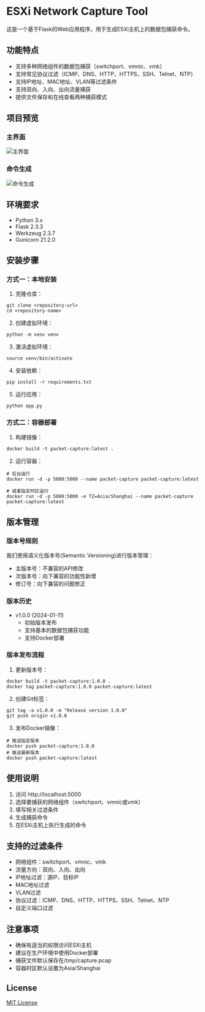 # ESXi Network Capture Tool
这是一个基于Flask的Web应用程序，用于生成ESXi主机上的数据包捕获命令。

## 功能特点

- 支持多种网络组件的数据包捕获（switchport、vmnic、vmk）
- 支持常见协议过滤（ICMP、DNS、HTTP、HTTPS、SSH、Telnet、NTP）
- 支持IP地址、MAC地址、VLAN等过滤条件
- 支持双向、入向、出向流量捕获
- 提供文件保存和在线查看两种捕获模式

## 项目预览

### 主界面
![主界面](https://yxyj1919-imagebed.oss-cn-beijing.aliyuncs.com/rocket-image/202501111656756.png)

### 命令生成
![命令生成](https://yxyj1919-imagebed.oss-cn-beijing.aliyuncs.com/rocket-image/202501111713907.png)

## 环境要求
- Python 3.x
- Flask 2.3.3
- Werkzeug 2.3.7
- Gunicorn 21.2.0

## 安装步骤

### 方式一：本地安装

1. 克隆仓库：
```
git clone <repository-url>
cd <repository-name>
```

2. 创建虚拟环境：
```
python -m venv venv
```
3. 激活虚拟环境：
```
source venv/bin/activate
```

4. 安装依赖：
```
pip install -r requirements.txt
```

5. 运行应用：
```
python app.py
```

### 方式二：容器部署

1. 构建镜像：
```
docker build -t packet-capture:latest .
```

2. 运行容器：
```
# 后台运行
docker run -d -p 5000:5000 --name packet-capture packet-capture:latest

# 或者指定时区运行
docker run -d -p 5000:5000 -e TZ=Asia/Shanghai --name packet-capture packet-capture:latest
```


## 版本管理

### 版本号规则
我们使用语义化版本号(Semantic Versioning)进行版本管理：
- 主版本号：不兼容的API修改
- 次版本号：向下兼容的功能性新增
- 修订号：向下兼容的问题修正

### 版本历史
- v1.0.0 (2024-01-11)
  - 初始版本发布
  - 支持基本的数据包捕获功能
  - 支持Docker部署

### 版本发布流程
1. 更新版本号：
```   
docker build -t packet-capture:1.0.0 .
docker tag packet-capture:1.0.0 packet-capture:latest
```
2. 创建Git标签：
```
git tag -a v1.0.0 -m "Release version 1.0.0"
git push origin v1.0.0
```
3. 发布Docker镜像：
```
# 推送指定版本
docker push packet-capture:1.0.0
# 推送最新版本
docker push packet-capture:latest
```

## 使用说明

1. 访问 http://localhost:5000
2. 选择要捕获的网络组件（switchport、vmnic或vmk）
3. 填写相关过滤条件
4. 生成捕获命令
5. 在ESXi主机上执行生成的命令

## 支持的过滤条件

- 网络组件：switchport、vmnic、vmk
- 流量方向：双向、入向、出向
- IP地址过滤：源IP、目标IP
- MAC地址过滤
- VLAN过滤
- 协议过滤：ICMP、DNS、HTTP、HTTPS、SSH、Telnet、NTP
- 自定义端口过滤

## 注意事项

- 确保有适当的权限访问ESXi主机
- 建议在生产环境中使用Docker部署
- 捕获文件默认保存在/tmp/capture.pcap
- 容器时区默认设置为Asia/Shanghai

## License

[MIT License](LICENSE)
